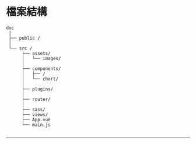 # 檔案結構

```text
doc
 |
 ├── public /
 │
 └── src /
      ├── assets/
      │   └── images/
      │
      ├── components/
      │   ├── /
      │   └── chart/
      │
      ├── plugins/
      │
      ├── router/
      │
      ├── sass/
      ├── views/
      ├── App.vue
      └── main.js


```

---

<!-- ```text

├── sass/
│   ├── page/
│   │   ├── _color.scss                 // color
│   │   ├── _cp.scss                    // cp
│   │   ├── _leftBlock.scss             // leftBlock
│   │   ├── _mp.scss                    // mp
│   │   ├── _sitemap.scss               // sitemap
│   │   └── _template.scss              // template
│   │
│   ├── sass/                           // scss所有檔案
│   │   ├── common/
│   │   ├── element/
│   │   ├── module/
│   │   └── ...
│   │
│   ├── _help.scss                      // 變數
│   ├── _variable.scss                  // 變數
│   └── style.scss                      // 統一匯出之主要SCSS
│
├── css/
│   └── style.css                       // sass輸出檔案
│
├── js/
│   ├── main.js                         // 壓縮 hyuijs   *勿更動
│   └── customize.js                    // 客製化js
│
├── vendor/
│   └── ...                             // 自行客製 或 載入plugin(ex:Swiper)
│
└─ images/
    ├── basic/                          // 基本預設圖檔
    ├── icon/                           // hyUI icon(svg)
    └── ...                             // 專案所需圖檔

```

--- -->

<!-- ```html
<!doctype html>
<html lang="zh-Hant" class="no-js">

<head>
    <meta name="robots" content="noindex" />

    <meta charset="utf-8">
    <meta http-equiv="X-UA-Compatible" content="IE=edge">
    <meta name="viewport" content="width=device-width, initial-scale=1">
    <title>HyUI kit</title>

    <link rel="stylesheet" href="css/style.css" />

    <link href="images/favicon.png" rel="icon" type="image/x-icon" />
</head>
<body>


    <script src="vendor/lazyload/lazyload.js"></script>

    <script src="vendor/picturefill/picturefill.min.js" async></script>

    <script src="vendor/fancybox/fancybox.js"></script>

    <script src="vendor/swiper/swiper-bundle.min.js"></script>

    <script src="js/main.js"></script>

    <script src="js/customize.js" type="module"></script>
</body>
</head>

```

---

## 設定網頁的語系

設定網頁的語系 讓瀏覽器能更正確解析與編碼

```html
<!DOCTYPE html>
<html lang="zh-Hant" class="no-js"></html>
```

**HTML** 的 `lang` 屬性可用於網頁或部分網頁的語言。這對搜索引擎和瀏覽器是有幫助的。 根據 **W3C** 推薦標準，應該通過 `<html>`標籤中的 `<lang>`屬性對每張頁面中的主要語言進行聲明。相關資料請參考 [W3C Language Codes](https://www.w3schools.com/tags/ref_language_codes.asp)。

| 常見語系                       | 對應設定       |
| :----------------------------- | :------------- |
| English                        | lang='en'      |
| 繁體中文 Chinese (Traditional) | lang='zh-Hant' |
| 簡體中文 Chinese (Simplified)  | lang="zh-CN"   |

!> 為了無障礙於關閉 Javascript 的檢測，請先預留此`class="no-js"` 的設定。更多內容請參考[無障礙單元](quick-start/print.md)。

---

## head 內容

```html
<meta charset="utf-8" />
<meta http-equiv="X-UA-Compatible" content="IE=edge" />
<meta name="viewport" content="width=device-width, initial-scale=1" />
<title>HyUI kit</title>

<link rel="stylesheet" href="css/style.css" />

<link href="images/favicon.png" rel="icon" type="image/x-icon" />
```

`<meta http-equiv="X-UA-Compatible" content="IE=edge">` 預設指定 **IE 瀏覽器** 按照最高的標準模式解析頁面。

`<meta name="viewport" content="width=device-width, initial-scale=1,shrink-to-fit=no">`預設畫面載入初始縮放比例 100%。

`shrink-to-fit=no`這個屬性為 **iOS 9** 能新辨認的屬性：**shrink-to-fit** 並設定為 **no**，這設定可以讓網頁的寬度自動適應手機螢幕的寬度。

以下兩種設定都可以防止使用者做畫面縮放，將畫面鎖在縮放比例 100%

```html
<meta name="viewport" content="width=device-width, initial-scale=1, minimum-scale=1, maximum-scale=1" />
```

```html
<meta name="viewport" content="width=device-width, initial-scale=1, user-scalable=no" />
```

## 載入 CSS

範本已先預設匯入`style.css`

```html
<link rel="stylesheet" href="css/style.css" />
```

---

## body 內容

`<body>`預設已存在 **"回頁首"的按鈕**，但這只是一個範例。hyUI 並無預設任何文本才能執行，只需要針對開發所需，可參考本網站提供之範例自由組合，或是自行開發都是彈性的。

```html
<a href="#" class="scrollToTop">回頁首</a>
```

---

## JavaScript

範本已先預設匯入下列 **JavaScript** 檔案，可根據需求增減刪除。

```html
<script src="vendor/lazyload/lazyload.js"></script>

<script src="vendor/picturefill/picturefill.min.js" async></script>

<script src="vendor/fancybox/fancybox.js"></script>

<script src="vendor/swiper/swiper-bundle.min.js"></script>

<script src="js/main.js"></script>

<script src="js/customize.js" type="module"></script>
```

## 外掛請放入 vendor 資料夾

是一款可以將圖片延遲載入網頁的**JavaScript 套件**，主要功能可以減少伺服器多餘的流量輸出/減輕伺服器負擔及提高使用者體驗。它會依照用戶在滾動頁面時當用戶快要滾動到圖片時才開始跟伺服器請求這張圖片下來，然後即時顯示給用戶觀看。

```html
<script src="vendor/lazyload/lazyload.js"></script>
```

它則是透過 **html5** 的 **picture** 的標籤，來實現在不同的裝置的解析，載入相對應的圖檔大小，如此一來在 3G 吃不飽，4G 又不穩的情況下，對於使用者來說真是一大福音，而目前這個方法是用 JS 來進行切換，因此在製作圖檔時，就多存幾個檔案即可解決。

```html
<script src="vendor/picturefill/picturefill.min.js" async></script>
```

## 匯入 main.js

預設提供常用之**互動模組**，例如：lightbox、menu 等效果，例如：無障礙檢測 `tab`鍵盤操作瀏覽網頁之設定。如果沒有特殊的版本更新需求，請不任意新增或刪除 `style.js` 的預設設定。

```html
<script src="js/main.js"></script>
```

## 自行撰寫之 JavaScript 效果

可自行撰寫所需要的互動程式，可寫在 `customize.js`
當禁用 JavaScript 時，請視情況於網頁顯示`<noscript>`，並標記上相關說明文字。

```html
<script src="js/customize.js"></script>
``` -->
